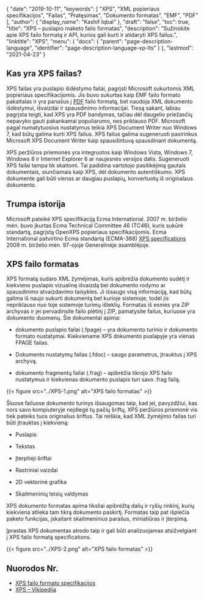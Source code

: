 {
  "date": "2019-10-11",
  "keywords": [
"XPS",
"XML popieriaus specifikacijos",
"Failas",
"Pratęsimas",
"Dokumento formatas",
"EMF",
"PDF"
],
  "author": {
    "display_name": "Kashif Iqbal"
},
  "draft": "false",
  "toc": true,
  "title": "XPS – puslapio maketo failo formatas",
  "description": "Sužinokite apie XPS failo formatą ir API, kurios gali kurti ir atidaryti XPS failus.",
  "linktitle": "XPS",
  "menu": {
    "docs": {
      "parent": "page-description-language",
      "identifier": "page-description-language-xp-lts"
}
},
  "lastmod": "2021-04-23"
}

## Kas yra XPS failas?

XPS failas yra puslapio išdėstymo failai, pagrįsti Microsoft sukurtomis XML popieriaus specifikacijomis. Jis buvo sukurtas kaip EMF failo formato pakaitalas ir yra panašus į [PDF](/pdf/) failo formatą, bet naudoja XML dokumento išdėstymui, išvaizdai ir spausdinimo informacijai. Tiesą sakant, labiau pagrįsta teigti, kad XPS yra PDF bandymas, tačiau dėl daugelio priežasčių nepavyko gauti pakankamai populiarumo, nes priklauso PDF. Microsoft pagal numatytuosius nustatymus teikia XPS Document Writer nuo Windows 7, kad būtų galima kurti XPS failus. XPS failus galima sugeneruoti pasirinkus Microsoft XPS Document Writer kaip spausdintuvą spausdinant dokumentą.

XPS peržiūros priemonės yra integruotos kaip Windows Vista, Windows 7, Windows 8 ir Internet Explorer 6 ar naujesnės versijos dalis. Sugeneruoti XPS failai tampa tik skaitomi. Tai padidina vartotojo pasitikėjimą gautais dokumentais, siunčiamais kaip XPS, dėl dokumento autentiškumo. XPS dokumente gali būti vienas ar daugiau puslapių, konvertuotų iš originalaus dokumento.

## Trumpa istorija ##

Microsoft pateikė XPS specifikaciją Ecma International. 2007 m. birželio mėn. buvo įkurtas Ecma Technical Committee 46 (TC46), kuris sukūrė standartą, pagrįstą OpenXPS popieriaus specifikacijomis. Ecma International patvirtino Ecma standartą (ECMA-388) [XPS specifications](https://www.ecma-international.org/publications-and-standards/standards/ecma-388/) 2009 m. birželio mėn. 97-ojoje Generalinėje asamblėjoje.

## XPS failo formatas ##

XPS formatą sudaro XML žymėjimas, kuris apibrėžia dokumento sudėtį ir kiekvieno puslapio vizualinę išvaizdą bei dokumento rodymo ar spausdinimo atvaizdavimo taisykles. Ji išsaugo visą informaciją, kad būtų galima iš naujo sukurti dokumentą bet kurioje sistemoje, todėl jis nepriklauso nuo toje sistemoje turimų išteklių. Formatas iš esmės yra ZIP archyvas ir jei pervadinsite failo plėtinį į ZIP, pamatysite failus, kuriuose yra dokumento duomenų. Šie dokumentai apima:

* dokumento puslapio failai (.fpage) – yra dokumento turinio ir dokumento formato nustatymai. Kiekviename XPS dokumento puslapyje yra vienas FPAGE failas.

* Dokumento nustatymų failas (.fdoc) – saugo parametrus, įtrauktus į XPS archyvą.

* dokumento fragmentų failai (.frag) – apibrėžia tikrojo XPS failo nustatymus ir kiekvienas dokumento puslapis turi savo .frag failą.


{{< figure src="../XPS-1.png" alt="XPS failo formatas" >}}

Šiuose failuose dokumento turinys išsaugomas taip, kad jei, pavyzdžiui, kas nors savo kompiuteryje neįdiegė tų pačių šriftų, XPS peržiūros priemonė vis tiek pateiks tuos originalius šriftus. Tai reiškia, kad XML žymėjimo failas turi būti įtrauktas į kiekvieną:

* Puslapis

* Tekstas

* Įterptieji šriftai

* Rastriniai vaizdai

* 2D vektorinė grafika

* Skaitmeninių teisių valdymas


XPS dokumento formatas apima tiksliai apibrėžtą dalių ir ryšių rinkinį, kurių kiekviena atlieka tam tikrą dokumento paskirtį. Formatas taip pat išplečia paketo funkcijas, įskaitant skaitmeninius parašus, miniatiūras ir įterpimą.

Įprastas XPS dokumentas atrodo taip ir gali būti analizuojamas atsižvelgiant į XPS failo formatą specifications.

{{< figure src="../XPS-2.png" alt="XPS failo formatas" >}}


## Nuorodos Nr.

* [XPS failo formato specifikacijos](https://www.ecma-international.org/publications-and-standards/standards/ecma-388/)
* [XPS – Vikipedija](https://en.wikipedia.org/wiki/Open_XML_Paper_Specification#Viewing_and_creating_XPS_documents)
